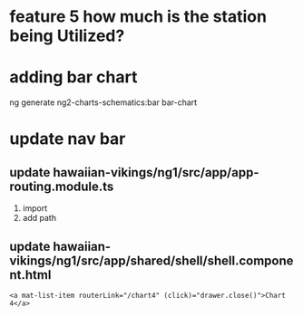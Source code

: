 # feature 5 how much is the station being Utilized?

# adding bar chart
ng generate ng2-charts-schematics:bar bar-chart

# update nav bar
## update hawaiian-vikings/ng1/src/app/app-routing.module.ts
1. import 
2. add path

## update hawaiian-vikings/ng1/src/app/shared/shell/shell.component.html
`<a mat-list-item routerLink="/chart4" (click)="drawer.close()">Chart 4</a>`

